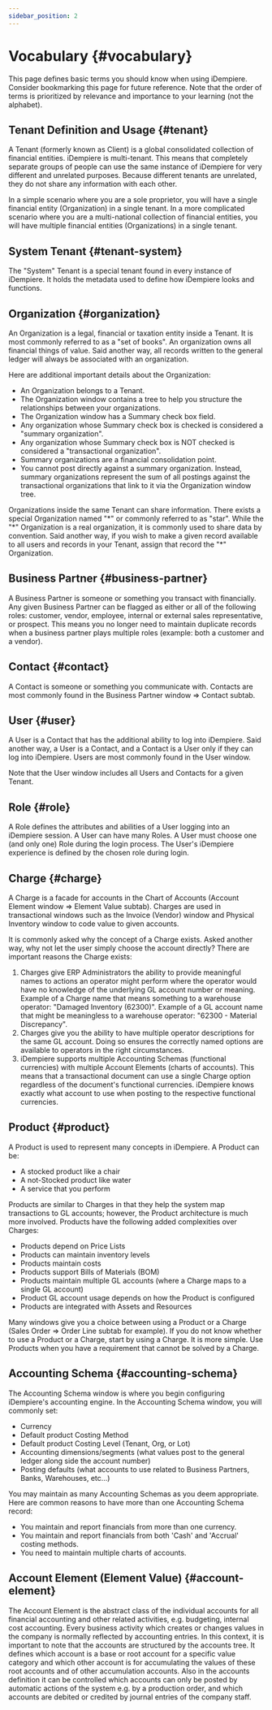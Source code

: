 ```yaml
---
sidebar_position: 2
---
```

# Vocabulary {#vocabulary}

This page defines basic terms you should know when using iDempiere. Consider bookmarking this page for future reference. Note that the order of terms is prioritized by relevance and importance to your learning (not the alphabet).

## Tenant Definition and Usage {#tenant}

A Tenant (formerly known as Client) is a global consolidated collection of financial entities. iDempiere is multi-tenant. This means that completely separate groups of people can use the same instance of iDempiere for very different and unrelated purposes. Because different tenants are unrelated, they do not share any information with each other.

In a simple scenario where you are a sole proprietor, you will have a single financial entity (Organization) in a single tenant. In a more complicated scenario where you are a multi-national collection of financial entities, you will have multiple financial entities (Organizations) in a single tenant.

## System Tenant {#tenant-system}

The "System" Tenant is a special tenant found in every instance of iDempiere. It holds the metadata used to define how iDempiere looks and functions.

## Organization {#organization} 

An Organization is a legal, financial or taxation entity inside a Tenant. It is most commonly referred to as a "set of books". An organization owns all financial things of value. Said another way, all records written to the general ledger will always be associated with an organization.

Here are additional important details about the Organization:

* An Organization belongs to a Tenant.
* The Organization window contains a tree to help you structure the relationships between your organizations.
* The Organization window has a Summary check box field.
* Any organization whose Summary check box is checked is considered a "summary organization".
* Any organization whose Summary check box is NOT checked is considered a "transactional organization".
* Summary organizations are a financial consolidation point.
* You cannot post directly against a summary organization. Instead, summary organizations represent the sum of all postings against the transactional organizations that link to it via the Organization window tree.

Organizations inside the same Tenant can share information. There exists a special Organization named "\*" or commonly referred to as "star". While the "\*" Organization is a real organization, it is commonly used to share data by convention. Said another way, if you wish to make a given record available to all users and records in your Tenant, assign that record the "\*" Organization.

## Business Partner {#business-partner}

A Business Partner is someone or something you transact with financially. Any given Business Partner can be flagged as either or all of the following roles: customer, vendor, employee, internal or external sales representative, or prospect. This means you no longer need to maintain duplicate records when a business partner plays multiple roles (example: both a customer and a vendor).

## Contact {#contact}

A Contact is someone or something you communicate with. Contacts are most commonly found in the Business Partner window => Contact subtab.

## User {#user}

A User is a Contact that has the additional ability to log into iDempiere. Said another way, a User is a Contact, and a Contact is a User only if they can log into iDempiere. Users are most commonly found in the User window.

Note that the User window includes all Users and Contacts for a given Tenant.

## Role {#role}

A Role defines the attributes and abilities of a User logging into an iDempiere session. A User can have many Roles. A User must choose one (and only one) Role during the login process. The User's iDempiere experience is defined by the chosen role during login.

## Charge {#charge}

A Charge is a facade for accounts in the Chart of Accounts (Account Element window => Element Value subtab). Charges are used in transactional windows such as the Invoice (Vendor) window and Physical Inventory window to code value to given accounts.

It is commonly asked why the concept of a Charge exists. Asked another way, why not let the user simply choose the account directly? There are important reasons the Charge exists:

1. Charges give ERP Administrators the ability to provide meaningful names to actions an operator might perform where the operator would have no knowledge of the underlying GL account number or meaning. Example of a Charge name that means something to a warehouse operator: "Damaged Inventory (62300)". Example of a GL account name that might be meaningless to a warehouse operator: "62300 - Material Discrepancy".
1. Charges give you the ability to have multiple operator descriptions for the same GL account. Doing so ensures the correctly named options are available to operators in the right circumstances.
1. iDempiere supports multiple Accounting Schemas (functional currencies) with multiple Account Elements (charts of accounts). This means that a transactional document can use a single Charge option regardless of the document's functional currencies. iDempiere knows exactly what account to use when posting to the respective functional currencies.

## Product {#product}

A Product is used to represent many concepts in iDempiere. A Product can be:

* A stocked product like a chair
* A not-Stocked product like water
* A service that you perform

Products are similar to Charges in that they help the system map transactions to GL accounts; however, the Product architecture is much more involved. Products have the following added complexities over Charges:

* Products depend on Price Lists
* Products can maintain inventory levels
* Products maintain costs
* Products support Bills of Materials (BOM)
* Products maintain multiple GL accounts (where a Charge maps to a single GL account)
* Product GL account usage depends on how the Product is configured
* Products are integrated with Assets and Resources

Many windows give you a choice between using a Product or a Charge (Sales Order => Order Line subtab for example). If you do not know whether to use a Product or a Charge, start by using a Charge. It is more simple. Use Products when you have a requirement that cannot be solved by a Charge.

## Accounting Schema {#accounting-schema}
The Accounting Schema window is where you begin configuring iDempiere's accounting engine. In the Accounting Schema window, you will commonly set:

* Currency
* Default product Costing Method
* Default product Costing Level (Tenant, Org, or Lot)
* Accounting dimensions/segments (what values post to the general ledger along side the account number)
* Posting defaults (what accounts to use related to Business Partners, Banks, Warehouses, etc...)

You may maintain as many Accounting Schemas as you deem appropriate. Here are common reasons to have more than one Accounting Schema record:

* You maintain and report financials from more than one currency.
* You maintain and report financials from both 'Cash' and 'Accrual' costing methods.
* You need to maintain multiple charts of accounts. 

## Account Element (Element Value) {#account-element}
The Account Element is the abstract class of the individual accounts for all financial accounting and other related activities, e.g. budgeting, internal cost accounting. Every business activity which creates or changes values in the company is normally reflected by accounting entries. In this context, it is important to note that the accounts are structured by the accounts tree. It defines which account is a base or root account for a specific value category and which other account is for accumulating the values of these root accounts and of other accumulation accounts. Also in the accounts definition it can be controlled which accounts can only be posted by automatic actions of the system e.g. by a production order, and which accounts are debited or credited by journal entries of the company staff.
